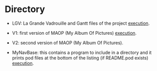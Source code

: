 Directory
=========
* LGV: La Grande Vadrouille and Gantt files of the project   [execution](http://dorey.sebastien.free.fr/Project/LGV/mapr/Gantt/).

* V1: first version of MAOP (My Album Of Pictures) [execution](http://derased.heliohost.org//cgi-bin/album.cgi).

* V2: second version of MAOP (My Album Of Pictures). 


* MyNavBase: this contains a program to include in a directory and it prints pod files at the bottom of the listing (if README.pod exists) [execution](http://derased.heliohost.org/).
